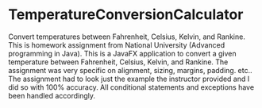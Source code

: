 # TemperatureConversionCalculator
Convert temperatures between Fahrenheit, Celsius, Kelvin, and Rankine.
This is homework assignment from National University (Advanced programming in Java).
This is a JavaFX application to convert a given temperature between Fahrenheit, Celsius, Kelvin, and Rankine.
The assignment was very specific on alignment, sizing, margins, padding. etc..
The assignment had to look just the example the instructor provided and I did so with 100% accuracy.
All conditional statements and exceptions have been handled accordingly.


